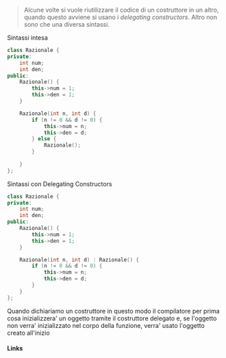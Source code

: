 >Alcune volte si vuole riutilizzare il codice di un costruttore in un altro, quando questo avviene si usano i *delegating constructors*. Altro non sono che una diversa sintassi.

Sintassi intesa
```cpp
class Razionale {
private: 
	int num;
	int den;
public:
	Razionale() {
		this->num = 1;
		this->den = 1;
	}

	Razionale(int n, int d) {
		if (n != 0 && d != 0) {
			this->num = n;
			this->den = d;
		} else {
			Razionale();
		}
		
	}
};
```

Sintassi con Delegating Constructors
```cpp
class Razionale {
private: 
	int num;
	int den;
public:
	Razionale() {
		this->num = 1;
		this->den = 1;
	}

	Razionale(int n, int d) : Razionale() {
		if (n != 0 && d != 0) {
			this->num = n;
			this->den = d;
		} 
	}
};
```

Quando dichiariamo un costruttore in questo modo il compilatore per prima cosa inizializzera' un oggetto tramite il costruttore delegato e, se l'oggetto non verra' inizializzato nel corpo della funzione, verra' usato l'oggetto creato all'inizio
#### Links